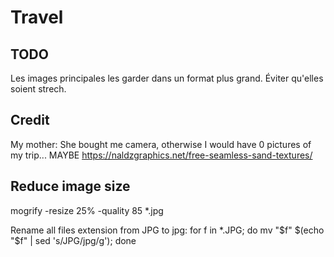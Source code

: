 # Travel

## TODO

Les images principales les garder dans un format plus grand. Éviter qu'elles soient strech.

## Credit

My mother: She bought me camera, otherwise I would have 0 pictures of my trip...
MAYBE
https://naldzgraphics.net/free-seamless-sand-textures/

## Reduce image size
mogrify -resize 25% -quality 85 *.jpg

Rename all files extension from JPG to jpg:
for f in *.JPG; do mv "$f" $(echo "$f" | sed 's/JPG/jpg/g'); done
